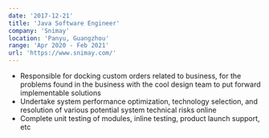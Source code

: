 ```yaml
---
date: '2017-12-21'
title: 'Java Software Engineer'
company: 'Snimay'
location: 'Panyu, Guangzhou'
range: 'Apr 2020 - Feb 2021'
url: 'https://www.snimay.com/'
---
```


- Responsible for docking custom orders related to business, for the problems found in the business with the cool design team to put forward implementable solutions
- Undertake system performance optimization, technology selection, and resolution of various potential system technical risks online
- Complete unit testing of modules, inline testing, product launch support, etc
